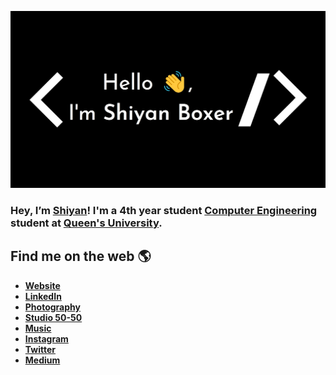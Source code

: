 ![Shiyan Boxer](https://github.com/shiyanboxer/shiyanboxer/blob/master/heading.jpg)

### Hey, I’m [Shiyan](https://shiyanboxer.netlify.app/)! I'm a 4th year student [Computer Engineering](https://www.ece.queensu.ca/undergraduate/ECEi.html) student at [Queen's University](https://www.queensu.ca/). 

## Find me on the web 🌎
- **[Website](https://shiyanboxer.netlify.app/)**
- **[LinkedIn](https://www.linkedin.com/in/shiyanboxer/)**
- **[Photography](https://www.instagram.com/shiyanboxer.photos/)**
- **[Studio 50-50](https://www.instagram.com/studio.5050/)**
- **[Music](https://linktr.ee/shiyanboxer)**
- **[Instagram](https://www.instagram.com/shiyan.boxer/)**
- **[Twitter](https://twitter.com/shiyan_boxer)** 
- **[Medium](https://medium.com/@shiyan-boxer)**
